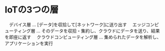 # IoTの3つの層
　デバイス層 … [データ]を収拾して[ネットワーク]に送り出す
　エッジコンピューティング層 … そのデータを収拾・集約し、クラウドにデータを送り、結果を即座に返す
　クラウドコンピューティング層 … 集められたデータを解析し、アプリケーションを実行
